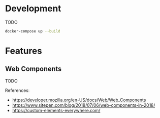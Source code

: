 # Development

TODO

```bash
docker-compose up --build
```

# Features

## Web Components

TODO

References:
- https://developer.mozilla.org/en-US/docs/Web/Web_Components
- https://www.sitepen.com/blog/2018/07/06/web-components-in-2018/
- https://custom-elements-everywhere.com/